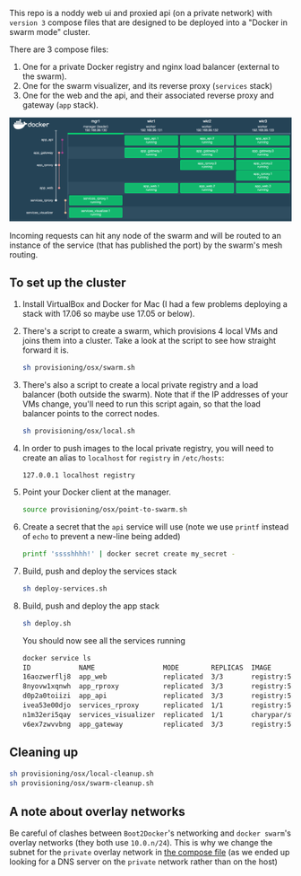 This repo is a noddy web ui and proxied api (on a private network) with `version 3` compose files that are designed to be deployed into a "Docker in swarm mode" cluster.

There are 3 compose files:
  1. One for a private Docker registry and nginx load balancer (external to the swarm).
  1. One for the swarm visualizer, and its reverse proxy (`services` stack)
  1. One for the web and the api, and their associated reverse proxy and gateway (`app` stack).

![Swarm Visualizer](doc/visualizer.png)

Incoming requests can hit any node of the swarm and will be routed to an instance of the service (that has published the port) by the swarm's mesh routing.

## To set up the cluster
1.  Install VirtualBox and Docker for Mac (I had a few problems deploying a stack with 17.06 so maybe use 17.05 or below).

1.  There's a script to create a swarm, which provisions 4 local VMs and joins them into a cluster. Take a look at the script to see how straight forward it is.

    ```bash
    sh provisioning/osx/swarm.sh
    ```

1.  There's also a script to create a local private registry and a load balancer (both outside the swarm). Note that if the IP addresses of your VMs change, you'll need to run this script again, so that the load balancer points to the correct nodes.

    ```sh
    sh provisioning/osx/local.sh
    ```

1. In order to push images to the local private registry, you will need to create an alias to `localhost` for `registry` in `/etc/hosts`:

    ```
    127.0.0.1 localhost registry
    ```

1. Point your Docker client at the manager.

    ```sh
    source provisioning/osx/point-to-swarm.sh
    ```

1.  Create a secret that the `api` service will use (note we use `printf` instead of `echo` to prevent a new-line being added)

    ```sh
    printf 'sssshhhh!' | docker secret create my_secret -
    ```

1.  Build, push and deploy the services stack

    ```sh
    sh deploy-services.sh
    ```

1.  Build, push and deploy the app stack

    ```sh
    sh deploy.sh
    ```

    You should now see all the services running

    ```sh
    docker service ls
    ID            NAME                 MODE        REPLICAS  IMAGE
    16aozwerflj8  app_web              replicated  3/3       registry:5000/web:latest
    8nyovw1xqnwh  app_rproxy           replicated  3/3       registry:5000/app_rproxy:latest
    d0p2a0toiizi  app_api              replicated  3/3       registry:5000/api:latest
    ivea53e00djo  services_rproxy      replicated  1/1       registry:5000/services_rproxy:latest
    n1m32eri5qay  services_visualizer  replicated  1/1       charypar/swarm-dashboard:latest
    v6ex7zwvvbng  app_gateway          replicated  3/3       registry:5000/proxy:latest
    ```

## Cleaning up

```sh
sh provisioning/osx/local-cleanup.sh
sh provisioning/osx/swarm-cleanup.sh
```

A note about overlay networks
-----

Be careful of clashes between `Boot2Docker`'s networking and `docker swarm`'s overlay networks
(they both use `10.0.n/24`). This is why we change the subnet for the `private` overlay network in
[the compose file](./docker-compose-app.yml) (as we ended up looking for a DNS server on the
`private` network rather than on the host)
